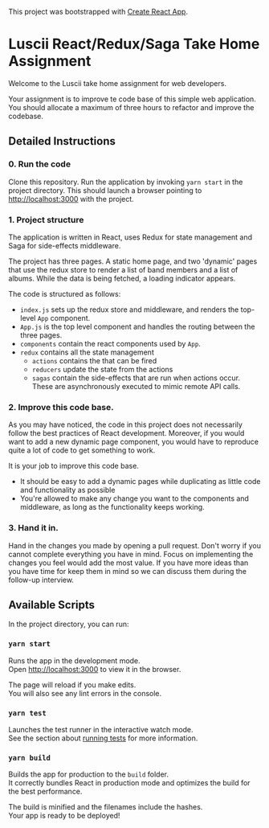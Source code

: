 This project was bootstrapped with [Create React App](https://github.com/facebook/create-react-app).

# Luscii React/Redux/Saga Take Home Assignment

Welcome to the Luscii take home assignment for web developers.

Your assignment is to improve te code base of this simple web application. You should allocate a maximum of three hours to refactor and improve the codebase.

## Detailed Instructions

### 0. Run the code
Clone this repository. Run the application by invoking `yarn start` in the project directory. This should launch a browser pointing to [http://localhost:3000](http://localhost:3000) with the project.

### 1. Project structure
The application is written in React, uses Redux for state management and Saga for side-effects middleware.

The project has three pages. A static home page, and two 'dynamic' pages that use the redux store to render a list of band members and a list of albums. While the data is being fetched, a loading indicator appears.

The code is structured as follows:

- `index.js` sets up the redux store and middleware, and renders the top-level `App` component.
- `App.js` is the top level component and handles the routing between the three pages.
- `components` contain the react components used by `App`.
- `redux` contains all the state management
  - `actions` contains the that can be fired
  - `reducers` update the state from the actions
  - `sagas` contain the side-effects that are run when actions occur. These are asynchronously executed to mimic remote API calls.

### 2. Improve this code base.
As you may have noticed, the code in this project does not necessarily follow the best practices of React development. Moreover, if you would want to add a new dynamic page component, you would have to reproduce quite a lot of code to get something to work.

It is your job to improve this code base.

- It should be easy to add a dynamic pages while duplicating as little code and functionality as possible
- You're allowed to make any change you want to the components and middleware, as long as the functionality keeps working.

### 3. Hand it in.
Hand in the changes you made by opening a pull request. Don't worry if you cannot complete everything you have in mind. Focus on implementing the changes you feel would add the most value. If you have more ideas than you have time for keep them in mind so we can discuss them during the follow-up interview.

## Available Scripts

In the project directory, you can run:

### `yarn start`

Runs the app in the development mode.<br />
Open [http://localhost:3000](http://localhost:3000) to view it in the browser.

The page will reload if you make edits.<br />
You will also see any lint errors in the console.

### `yarn test`

Launches the test runner in the interactive watch mode.<br />
See the section about [running tests](https://facebook.github.io/create-react-app/docs/running-tests) for more information.

### `yarn build`

Builds the app for production to the `build` folder.<br />
It correctly bundles React in production mode and optimizes the build for the best performance.

The build is minified and the filenames include the hashes.<br />
Your app is ready to be deployed!
